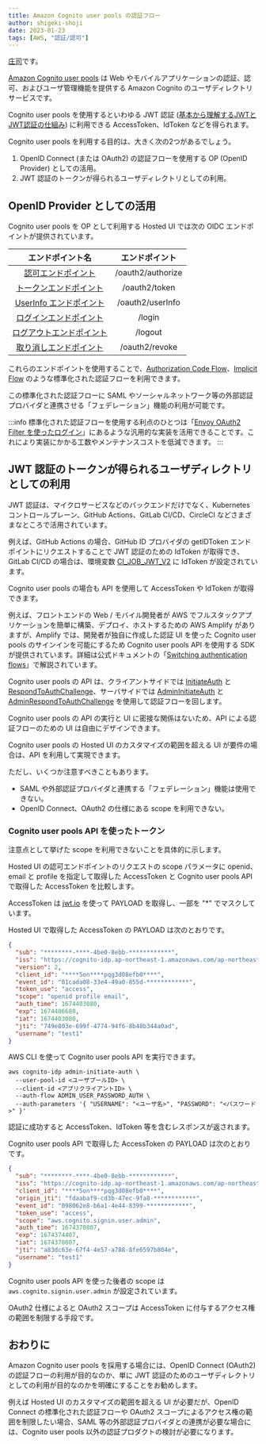 ```yaml
---
title: Amazon Cognito user pools の認証フロー
author: shigeki-shoji
date: 2023-01-23
tags: [AWS, "認証/認可"]
---
```


[庄司](https://github.com/edward-mamezou)です。

[Amazon Cognito user pools](https://docs.aws.amazon.com/ja_jp/cognito/latest/developerguide/cognito-user-identity-pools.html) は Web やモバイルアプリケーションの認証、認可、およびユーザ管理機能を提供する Amazon Cognito のユーザディレクトリサービスです。

Cognito user pools を使用するといわゆる JWT 認証 ([基本から理解するJWTとJWT認証の仕組み](/blogs/2022/12/08/jwt-auth/)) に利用できる AccessToken、IdToken などを得られます。

Cognito user pools を利用する目的は、大きく次の2つがあるでしょう。

1. OpenID Connect (または OAuth2) の認証フローを使用する OP (OpenID Provider) としての活用。
2. JWT 認証のトークンが得られるユーザディレクトリとしての利用。

## OpenID Provider としての活用

Cognito user pools を OP として利用する Hosted UI では次の OIDC エンドポイントが提供されています。

| エンドポイント名 | エンドポイント |
|:---:|:---:|
| [認可エンドポイント](https://docs.aws.amazon.com/ja_jp/cognito/latest/developerguide/authorization-endpoint.html) | /oauth2/authorize |
| [トークンエンドポイント](https://docs.aws.amazon.com/ja_jp/cognito/latest/developerguide/token-endpoint.html) | /oauth2/token |
| [UserInfo エンドポイント](https://docs.aws.amazon.com/ja_jp/cognito/latest/developerguide/userinfo-endpoint.html) | /oauth2/userInfo |
| [ログインエンドポイント](https://docs.aws.amazon.com/ja_jp/cognito/latest/developerguide/login-endpoint.html) | /login |
| [ログアウトエンドポイント](https://docs.aws.amazon.com/ja_jp/cognito/latest/developerguide/logout-endpoint.html) | /logout |
| [取り消しエンドポイント](https://docs.aws.amazon.com/ja_jp/cognito/latest/developerguide/revocation-endpoint.html) | /oauth2/revoke |

これらのエンドポイントを使用することで、[Authorization Code Flow](https://openid.net/specs/openid-connect-core-1_0.html#CodeFlowSteps)、[Implicit Flow](https://openid.net/specs/openid-connect-core-1_0.html#ImplicitFlowSteps) のような標準化された認証フローを利用できます。

この標準化された認証フローに SAML やソーシャルネットワーク等の外部認証プロバイダと連携させる「フェデレーション」機能の利用が可能です。

:::info
標準化された認証フローを使用する利点のひとつは「[Envoy OAuth2 Filter を使ったログイン](/blogs/2022/10/16/envoy-oauth2/)」にあるような汎用的な実装を活用できることです。これにより実装にかかる工数やメンテナンスコストを低減できます。
:::

## JWT 認証のトークンが得られるユーザディレクトリとしての利用

JWT 認証は、マイクロサービスなどのバックエンドだけでなく、Kubernetes コントロールプレーン、GitHub Actions、GitLab CI/CD、CircleCI などさまざまなところで活用されています。

例えば、GitHub Actions の場合、GitHub ID プロバイダの getIDToken エンドポイントにリクエストすることで JWT 認証のための IdToken が取得でき、GitLab CI/CD の場合は、環境変数 [CI_JOB_JWT_V2](https://docs.gitlab.com/ee/ci/cloud_services/aws/) に IdToken が設定されています。

Cognito user pools の場合も API を使用して AccessToken や IdToken が取得できます。

例えば、フロントエンドの Web / モバイル開発者が AWS でフルスタックアプリケーションを簡単に構築、デプロイ、ホストするための AWS Amplify がありますが、Amplify では、開発者が独自に作成した認証 UI を使った Cognito user pools のサインインを可能にするため Cognito user pools API を使用する SDK が提供されています。詳細は公式ドキュメントの「[Switching authentication flows](https://docs.amplify.aws/lib/auth/switch-auth/q/platform/js/)」で解説されています。

Cognito user pools の API は、クライアントサイドでは [InitiateAuth](https://docs.aws.amazon.com/ja_jp/cognito-user-identity-pools/latest/APIReference/API_InitiateAuth.html) と [RespondToAuthChallenge](https://docs.aws.amazon.com/ja_jp/cognito-user-identity-pools/latest/APIReference/API_RespondToAuthChallenge.html)、サーバサイドでは [AdminInitiateAuth](https://docs.aws.amazon.com/ja_jp/cognito-user-identity-pools/latest/APIReference/API_AdminInitiateAuth.html) と [AdminRespondToAuthChallenge](https://docs.aws.amazon.com/ja_jp/cognito-user-identity-pools/latest/APIReference/API_AdminRespondToAuthChallenge.html) を使用して認証フローを回します。

Cognito user pools の API の実行と UI に密接な関係はないため、API による認証フローのための UI は自由にデザインできます。

Cognito user pools の Hosted UI のカスタマイズの範囲を超える UI が要件の場合は、API を利用して実現できます。

ただし、いくつか注意すべきこともあります。

- SAML や外部認証プロバイダと連携する「フェデレーション」機能は使用できない。
- OpenID Connect、OAuth2 の仕様にある scope を利用できない。

### Cognito user pools API を使ったトークン

注意点として挙げた scope を利用できないことを具体的に示します。

Hosted UI の認可エンドポイントのリクエストの scope パラメータに openid、email と profile を指定して取得した AccessToken と Cognito user pools API で取得した AccessToken を比較します。

AccessToken は [jwt.io](https://jwt.io/) を使って PAYLOAD を取得し、一部を "*" でマスクしています。

Hosted UI で取得した AccessToken の PAYLOAD は次のとおりです。

```json
{
  "sub": "********-****-4be0-8ebb-************",
  "iss": "https://cognito-idp.ap-northeast-1.amazonaws.com/ap-northeast-1_*********",
  "version": 2,
  "client_id": "****5on****pqg3d08efb0****",
  "event_id": "01cada08-33e4-49a0-855d-************",
  "token_use": "access",
  "scope": "openid profile email",
  "auth_time": 1674403080,
  "exp": 1674406680,
  "iat": 1674403080,
  "jti": "749e803e-699f-4774-94f6-8b48b344a0ad",
  "username": "test1"
}
```

AWS CLI を使って Cognito user pools API を実行できます。

```shell
aws cognito-idp admin-initiate-auth \
  --user-pool-id <ユーザプールID> \
  --client-id <アプリクライアントID> \
  --auth-flow ADMIN_USER_PASSWORD_AUTH \
  --auth-parameters '{ "USERNAME": "<ユーザ名>", "PASSWORD": "<パスワード>" }'
```

認証に成功すると AccessToken、IdToken 等を含むレスポンスが返されます。

Cognito user pools API で取得した AccessToken の PAYLOAD は次のとおりです。

```json
{
  "sub": "********-****-4be0-8ebb-************",
  "iss": "https://cognito-idp.ap-northeast-1.amazonaws.com/ap-northeast-1_*********",
  "client_id": "****5on****pqg3d08efb0****",
  "origin_jti": "fdaabaf9-cd3b-47ec-9fa8-************",
  "event_id": "098062e8-b6a1-4e44-8399-************",
  "token_use": "access",
  "scope": "aws.cognito.signin.user.admin",
  "auth_time": 1674370807,
  "exp": 1674374407,
  "iat": 1674370807,
  "jti": "a83dc63e-67f4-4e57-a788-8fe6597b804e",
  "username": "test1"
}
```

Cognito user pools API を使った後者の scope は `aws.cognito.signin.user.admin` が設定されています。

OAuth2 仕様によると OAuth2 スコープは AccessToken に付与するアクセス権の範囲を制限する手段です。

## おわりに

Amazon Cognito user pools を採用する場合には、OpenID Connect (OAuth2) の認証フローの利用が目的なのか、単に JWT 認証のためのユーザディレクトリとしての利用が目的なのかを明確にすることをお勧めします。

例えば Hosted UI のカスタマイズの範囲を超える UI が必要だが、OpenID Connect の標準化された認証フローや OAuth2 スコープによるアクセス権の範囲を制限したい場合、SAML 等の外部認証プロバイダとの連携が必要な場合には、Cognito user pools 以外の認証プロダクトの検討が必要になります。

